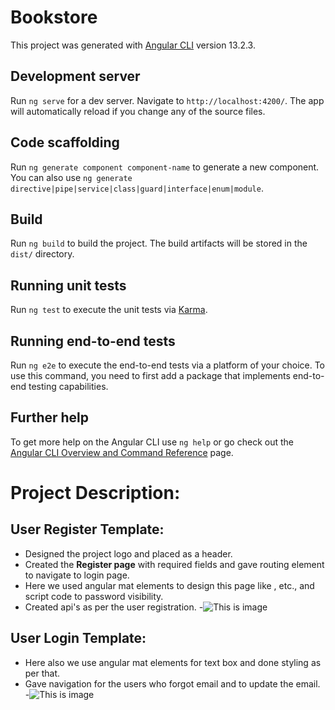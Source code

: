 # Bookstore

This project was generated with [Angular CLI](https://github.com/angular/angular-cli) version 13.2.3.

## Development server

Run `ng serve` for a dev server. Navigate to `http://localhost:4200/`. The app will automatically reload if you change any of the source files.

## Code scaffolding

Run `ng generate component component-name` to generate a new component. You can also use `ng generate directive|pipe|service|class|guard|interface|enum|module`.

## Build

Run `ng build` to build the project. The build artifacts will be stored in the `dist/` directory.

## Running unit tests

Run `ng test` to execute the unit tests via [Karma](https://karma-runner.github.io).

## Running end-to-end tests

Run `ng e2e` to execute the end-to-end tests via a platform of your choice. To use this command, you need to first add a package that implements end-to-end testing capabilities.

## Further help

To get more help on the Angular CLI use `ng help` or go check out the [Angular CLI Overview and Command Reference](https://angular.io/cli) page.

# Project Description:

## User Register Template:
- Designed the project logo and placed as a header.
- Created the **Register page** with required fields and gave routing element to navigate to login page.
- Here we used angular mat elements to design this page like <mat-form-field>, <mat-label> etc., and script code to password visibility.
- Created api's as per the user registration.
-![This is image]("../assets/reference/signup.png")

## User Login Template:
- Here also we use angular mat elements for text box and done styling as per that.
- Gave navigation for the users who forgot email and to update the email.
-![This is image]("../assets/reference/login.png")

